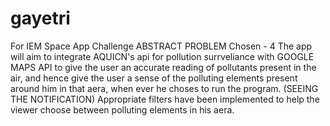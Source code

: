 # gayetri
For IEM Space App Challenge
ABSTRACT 
PROBLEM Chosen - 4 
The app will aim to integrate AQUICN's api for pollution surrveliance with GOOGLE MAPS API to give the user an accurate reading of pollutants present in the air, and hence give the user a sense of the polluting elements present around him in that aera, when ever he choses to run the program. (SEEING THE NOTIFICATION) Appropriate filters have been implemented to help the viewer choose between polluting elements in his aera.
